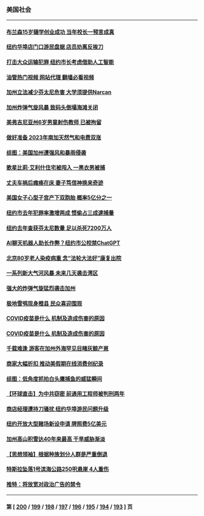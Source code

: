 ### 美国社会
---
#### [布兰森15岁辍学创业成功 当年校长一预言成真](../../pages/ncid1078160/n13901346.md?01072045) 
#### [纽约华埠店门口游民盘据 店员劝离反挨刀](../../pages/ncid1078160/n13901290.md?01072045) 
#### [打击大众运输犯罪 纽约市长考虑借助人工智能](../../pages/ncid1078160/n13901286.md?01072045) 
#### [油管热门视频 网站代理 翻墙必看视频](http://138.2.39.72:81/youtube.html?epic-marker?01072045)
#### [加州立法减少芬太尼危害 大学须提供Narcan](../../pages/ncid1078160/n13901026.md?01072045) 
#### [加州炸弹气旋风暴 致码头倒塌海滩关闭](../../pages/ncid1078160/n13901245.md?01072045) 
#### [美弗吉尼亚州6岁男童射伤教师 已被拘留](../../pages/ncid1078160/n13901205.md?01072045) 
#### [做好准备 2023年南加天然气和电费双涨](../../pages/ncid1078160/n13901200.md?01072045) 
#### [组图：美国加州遭强风和暴雨侵袭](../../pages/ncid1078160/n13900722.md?01072045) 
#### [歌星比莉‧艾利什住宅被闯入 一黑衣男被捕](../../pages/ncid1078160/n13901099.md?01072045) 
#### [丈夫车祸后瘫痪在床 妻子笃信神换来奇迹](../../pages/ncid1078160/n13900640.md?01072045) 
#### [美国女子心型子宫产下双胞胎 概率5亿分之一](../../pages/ncid1078160/n13900956.md?01072045) 
#### [纽约市去年犯罪率激增两成 惯偷占三成逮捕量](../../pages/ncid1078160/n13900566.md?01072045) 
#### [纽约去年查获芬太尼数量 足以杀死7200万人](../../pages/ncid1078160/n13900574.md?01072045) 
#### [AI聊天机器人助长作弊？纽约市公校禁ChatGPT](../../pages/ncid1078160/n13900546.md?01072045) 
#### [北京80岁老人染疫病重 念“法轮大法好”康复出院](../../pages/ncid1078160/n13900577.md?01072045) 
#### [一系列新大气河风暴 未来几天袭击湾区](../../pages/ncid1078160/n13900561.md?01072045) 
#### [强大的炸弹气旋猛烈袭击加州](../../pages/ncid1078160/n13900518.md?01072045) 
#### [极地雪鸮现身橙县 民众喜迎围观](../../pages/ncid1078160/n13900501.md?01072045) 
#### [COVID疫苗是什么 机制及造成伤害的原因](../../pages/ncid1078160/n13900450.md?01072045) 
#### [COVID疫苗是什么 机制及造成伤害的原因](../../pages/ncid1078160/n13900314.md?01072045) 
#### [千载难逢 游客在加州外海罕见目睹灰鲸产崽](../../pages/ncid1078160/n13900157.md?01072045) 
#### [商家大幅折扣 推动美假期在线消费创纪录](../../pages/ncid1078160/n13900170.md?01072045) 
#### [组图：低角度抓拍白头鹰捕鱼的威猛瞬间](../../pages/ncid1078160/n13899855.md?01072045) 
#### [【环球直击】为中共窃密 前通用工程师被判刑两年](../../pages/ncid1078160/n13899505.md?01072045) 
#### [商店经理遭持刀骚扰 纽约华埠游民问题升级](../../pages/ncid1078160/n13899748.md?01072045) 
#### [纽约开放大型赌场新设申请 牌照费5亿美元](../../pages/ncid1078160/n13899808.md?01072045) 
#### [加州高山积雪达40年来最高 干旱威胁渐淡](../../pages/ncid1078160/n13899760.md?01072045) 
#### [【思想领袖】根据种族划分人群是严重倒退](../../pages/ncid1078160/n13873272.md?01072045) 
#### [特斯拉坠落1号滨海公路250呎悬崖 4人重伤](../../pages/ncid1078160/n13899659.md?01072045) 
#### [推特：将放宽对政治广告的禁令](../../pages/ncid1078160/n13899539.md?01072045) 

---
#### 第 [ [200](./200.md?01072045) / [199](./199.md?01072045) / [198](./198.md?01072045) / [197](./197.md?01072045) / [196](./196.md?01072045) / [195](./195.md?01072045) / [194](./194.md?01072045) / [193](./193.md?01072045) ] 页
